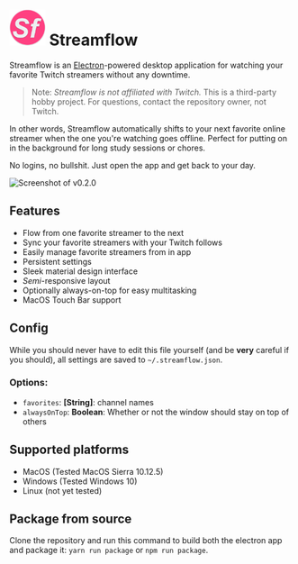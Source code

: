 # <img src="public/Streamflow-logo.png" width="64px" alt="Streamflow logo"/> Streamflow

Streamflow is an [Electron](https://electron.atom.io/)-powered desktop application for watching your favorite Twitch streamers without any downtime.

> Note: *Streamflow is not affiliated with Twitch.* This is a third-party hobby project. For questions, contact the repository owner, not Twitch.

In other words, Streamflow automatically shifts to your next favorite online streamer when the one you're watching goes offline. Perfect for putting on in the background for long study sessions or chores.

No logins, no bullshit. Just open the app and get back to your day.

![Screenshot of v0.2.0](public/screenshot-06-18-2017.png)

## Features

- Flow from one favorite streamer to the next
- Sync your favorite streamers with your Twitch follows
- Easily manage favorite streamers from in app
- Persistent settings
- Sleek material design interface
- *Semi*-responsive layout
- Optionally always-on-top for easy multitasking
- MacOS Touch Bar support

## Config

While you should never have to edit this file yourself (and be **very** careful if you should), all settings are saved to `~/.streamflow.json`.

### Options:

- `favorites`: **[String]**: channel names
- `alwaysOnTop`: **Boolean**: Whether or not the window should stay on top of others

## Supported platforms

- MacOS (Tested MacOS Sierra 10.12.5)
- Windows (Tested Windows 10)
- Linux (not yet tested)

## Package from source

Clone the repository and run this command to build both the electron app and package it: `yarn run package` or `npm run package`.
